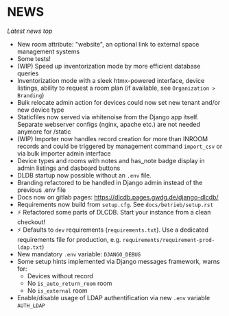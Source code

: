 # NEWS

*Latest news top*

* New room attribute: "website", an optional link to external space management systems
* Some tests!
* (WIP) Speed up inventorization mode by more efficient database queries
* Inventorization mode with a sleek htmx-powered interface, device listings, ability to request a room plan (if available, see `Organization > Branding`)
* Bulk relocate admin action for devices could now set new tenant and/or new device type
* Staticfiles now served via whitenoise from the Django app itself. Separate webserver configs (nginx, apache etc.) are not needed anymore for /static
* (WIP) Importer now handles record creation for more than INROOM records and could be triggered by management command `import_csv` or via bulk importer admin interface
* Device types and rooms with notes and has_note badge display in admin listings and dasboard buttons
* DLDB startup now possible without an `.env` file.
* Branding refactored to be handled in Django admin instead of the previous .env file
* Docs now on gitlab pages: https://dlcdb.pages.gwdg.de/django-dlcdb/
* Requirements now build from `setup.cfg`. See `docs/betrieb/setup.rst`
* ⚡ Refactored some parts of DLCDB. Start your instance from a clean checkout!
* ⚡ Defaults to `dev` requirements (`requirements.txt`). Use a dedicated requirements file for production, e.g. `requirements/requirement-prod-ldap.txt`)
* New mandatory `.env` variable: `DJANGO_DEBUG`
* Some setup hints implemented via Django messages framework, warns for:
  * Devices without record
  * No `is_auto_return_room` room
  * No  `is_external` room
* Enable/disable usage of LDAP authentification via new `.env` variable `AUTH_LDAP`
